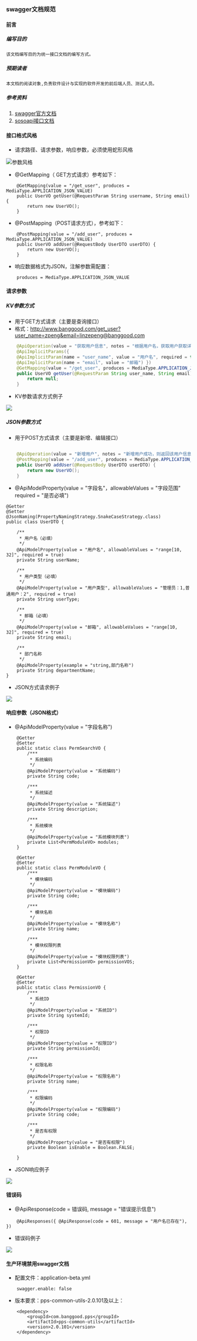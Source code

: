 ### swagger文档规范

#### 前言
##### 编写目的

    该文档编写目的为统一接口文档的编写方式。

##### 预期读者

    本文档的阅读对象,负责软件设计与实现的软件开发的前后端人员、测试人员。

##### 参考资料

1. [swagger官方文档](https://swagger.io/)
1. [sosoapi接口文档](http://www.sosoapi.com/pass/apidoc/demo.htm)

#### 接口格式风格

- 请求路径、请求参数，响应参数，必须使用蛇形风格

![参数风格](http://192.168.1.122:3000/SKB_PPS/pps-doc/raw/d21786143e3fe5086af3b76b70826ce3d8bb4319/images/swagger/swagger-data-formate.png)

- @GetMapping（ GET方式请求）参考如下：

```
    @GetMapping(value = "/get_user", produces = MediaType.APPLICATION_JSON_VALUE)   
    public UserVO getUser(@RequestParam String username, String email) {
        return new UserVO();
    }
```
-  @PostMapping（POST请求方式），参考如下：

```
    @PostMapping(value = "/add_user", produces = MediaType.APPLICATION_JSON_VALUE)
    public UserVO addUser(@RequestBody UserDTO userDTO) {
        return new UserVO();
    }
```

- 响应数据格式为JSON，注解参数需配置：

```
    produces = MediaType.APPLICATION_JSON_VALUE
```

#### 请求参数

##### KV参数方式

- 用于GET方式请求（主要是查询接口）
- 格式：http://www.banggood.com/get_user?user_name=zpeng&email=linzepeng@banggood.com

```java
    @ApiOperation(value = "获取用户信息", notes = "根据用户名，获取用户获取详情，查询不到则返回空。")
    @ApiImplicitParams({
    @ApiImplicitParam(name = "user_name", value = "用户名", required = true),
    @ApiImplicitParam(name = "email", value = "邮箱") })
    @GetMapping(value = "/get_user", produces = MediaType.APPLICATION_JSON_VALUE)
    public UserVO getUser(@RequestParam String user_name, String email) {
        return null;
    }
```

- KV参数请求方式例子

![](http://192.168.1.122:3000/SKB_PPS/pps-doc/raw/635fabc3bb5b9df7fed1b5f7c1f624e5cbc460a5/images/swagger/swagger-get-request.png)


##### JSON参数方式

- 用于POST方式请求（主要是新增、编辑接口）

```java

    @ApiOperation(value = "新增用户", notes = "新增用户成功，则返回该用户信息，失败则返回空")
    @PostMapping(value = "/add_user", produces = MediaType.APPLICATION_JSON_VALUE)
    public UserVO addUser(@RequestBody UserDTO userDTO) {
        return new UserVO();
    }
```

- @ApiModelProperty(value = "字段名"，allowableValues = "字段范围" required = "是否必填")

```
@Getter
@Setter
@JsonNaming(PropertyNamingStrategy.SnakeCaseStrategy.class)
public class UserDTO {

    /**
     * 用户名（必填）
     */
    @ApiModelProperty(value = "用户名", allowableValues = "range[10, 32]", required = true)
    private String userName;

    /**
     * 用户类型（必填）
     */
    @ApiModelProperty(value = "用户类型", allowableValues = "管理员：1,普通用户：2", required = true)
    private String userType;
    
    /**
     * 邮箱（必填）
     */
    @ApiModelProperty(value = "邮箱", allowableValues = "range[10, 32]", required = true)
    private String email;

    /**
     * 部门名称
     */
    @ApiModelProperty(example = "string,部门名称")
    private String departmentName;
}
```

- JSON方式请求例子

![](http://192.168.1.122:3000/SKB_PPS/pps-doc/raw/8e2fed9709d3d5563b3201036544bdb9ce104d7e/images/swagger/swagger-post-request.png)


#### 响应参数（JSON格式）

- @ApiModelProperty(value = "字段名称") 

```
    @Getter
    @Setter
    public static class PermSearchVO {
        /***
         * 系统编码
         */
        @ApiModelProperty(value = "系统编码")
        private String code;

        /***
         * 系统描述
         */
        @ApiModelProperty(value = "系统描述")
        private String description;

        /***
         * 系统模块
         */
        @ApiModelProperty(value = "系统模块列表")
        private List<PermModuleVO> modules;
    }

    @Getter
    @Setter
    public static class PermModuleVO {
        /***
         * 模块编码
         */
        @ApiModelProperty(value = "模块编码")
        private String code;

        /***
         * 模块名称
         */
        @ApiModelProperty(value = "模块名称")
        private String name;

        /***
         * 模块权限列表
         */
        @ApiModelProperty(value = "模块权限列表")
        private List<PermissionVO> permissionVOS;
    }

    @Getter
    @Setter
    public static class PermissionVO {
        /***
         * 系统ID
         */
        @ApiModelProperty(value = "系统ID")
        private String systemId;

        /***
         * 权限ID
         */
        @ApiModelProperty(value = "权限ID")
        private String permissionId;

        /***
         * 权限名称
         */
        @ApiModelProperty(value = "权限名称")
        private String name;

        /***
         * 权限编码
         */
        @ApiModelProperty(value = "权限编码")
        private String code;

        /***
         * 是否有权限
         */
        @ApiModelProperty(value = "是否有权限")
        private Boolean isEnable = Boolean.FALSE;

    }
```

- JSON响应例子

![](http://192.168.1.122:3000/SKB_PPS/pps-doc/raw/931e793b13109bcfd445c849fc96dc18a20eb518/images/swagger/swagger-response.png)


#### 错误码

-  @ApiResponse(code = 错误码, message = "错误提示信息")

```
    @ApiResponses({ @ApiResponse(code = 601, message = "用户名已存在"), })
```

- 错误码例子

![](http://192.168.1.122:3000/SKB_PPS/pps-doc/raw/15cc41fa7c43550c2430ceed5d0b87e830e1eee4/images/swagger/swagger-error.png)


#### 生产环境禁用swagger文档

- 配置文件：application-beta.yml

```
    swagger.enable: false
```

- 版本要求：pps-common-utils-2.0.101及以上：

```
    <dependency>
        <groupId>com.banggood.pps</groupId>
        <artifactId>pps-common-utils</artifactId>
        <version>2.0.101</version>
    </dependency>
```